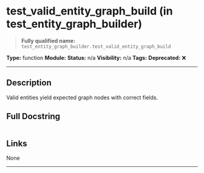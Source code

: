 # test_valid_entity_graph_build (in test_entity_graph_builder)
> **Fully qualified name:** `test_entity_graph_builder.test_valid_entity_graph_build`

**Type:** function
**Module:** 
**Status:** n/a
**Visibility:** n/a
**Tags:** 
**Deprecated:** ❌

---

## Description
Valid entities yield expected graph nodes with correct fields.

## Full Docstring
```

```

## Links
None

---
